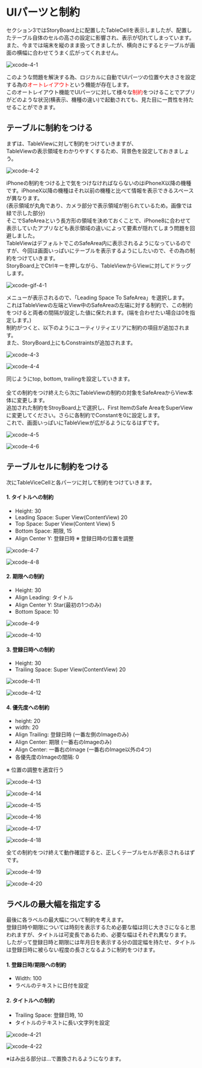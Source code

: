 # UIパーツと制約

セクション3ではStoryBoard上に配置したTableCellを表示しましたが、配置したテーブル自体のセルの高さの設定に影響され、表示が切れてしまっています。<br>
また、今までは端末を縦のまま扱ってきましたが、横向きにするとテーブルが画面の横幅に合わせてうまく広がってくれません。<br>

![xcode-4-1](./images/xcode-4-1.png)

このような問題を解決する為、ロジカルに自動でUIパーツの位置や大きさを設定する為の<font color="red">オートレイアウト</font>という機能が存在します。<br>
このオートレイアウト機能でUIパーツに対して様々な<font color="red">制約</font>をつけることでアプリがどのような状況(横表示、機種の違い)で起動されても、見た目に一貫性を持たせることができます。<br>

## テーブルに制約をつける

まずは、TableViewに対して制約をつけていきますが、<br>
TableViewの表示領域をわかりやすくするため、背景色を設定しておきましょう。<br>

![xcode-4-2](./images/xcode-4-2.png)

iPhoneの制約をつける上で気をつけなければならないのはiPhoneX以降の機種です。iPhoneX以降の機種はそれ以前の機種と比べて情報を表示できるスペースが異なります。<br>
(表示領域が丸角であり、カメラ部分で表示領域が削られているため。画像では緑で示した部分)<br>
そこでSafeAreaという長方形の領域を決めておくことで、iPhone8に合わせて表示していたアプリなども表示領域の違いによって要素が隠れてしまう問題を回避しました。<br>
TableViewはデフォルトでこのSafeArea内に表示されるようになっているのですが、今回は画面いっぱいにテーブルを表示するようにしたいので、その為の制約をつけていきます。<br>
StoryBoard上でCtrlキーを押しながら、TableViewからViewに対してドラッグします。<br>

![xcode-gif-4-1](./gifs/xcode-gif-4-1.gif)

メニューが表示されるので、「Leading Space To SafeArea」を選択します。<br>
これはTableViewの左端とView中のSafeAreaの左端に対する制約で、この制約をつけると両者の間隔が設定した値に保たれます。(端を合わせたい場合は0を指定します。)<br>
制約がつくと、以下のようにユーティリティエリアに制約の項目が追加されます。<br>
また、StoryBoard上にもConstraintsが追加されます。

![xcode-4-3](./images/xcode-4-3.png)

![xcode-4-4](./images/xcode-4-4.png)

同じようにtop, bottom, trailingを設定していきます。<br>
<br>
全ての制約をつけ終えたら次にTableViewの制約の対象をSafeAreaからView本体に変更します。<br>
追加された制約をStroyBoard上で選択し、First ItemのSafe AreaをSuperViewに変更してください。さらに各制約でConstantを0に設定します。<br>
これで、画面いっぱいにTableViewが広がるようになるはずです。<br>

![xcode-4-5](./images/xcode-4-5.png)

![xcode-4-6](./images/xcode-4-6.png)

## テーブルセルに制約をつける

次にTableViceCellと各パーツに対して制約をつけていきます。<br>

#### 1. タイトルへの制約

- Height: 30
- Leading Space: Super View(ContentView) 20
- Top Space: Super View(Content View) 5
- Bottom Space: 期限, 15
- Align Center Y: 登録日時 ※ 登録日時の位置を調整

<!-- TODO: 画像を要修正 --> 

![xcode-4-7](./images/xcode-4-7.png)

![xcode-4-8](./images/xcode-4-8.png)

#### 2. 期限への制約

- Height: 30
- Align Leading: タイトル
- Align Center Y: Star(最初の1つのみ)
- Bottom Space: 10

<!-- TODO: 画像を要修正 --> 

![xcode-4-9](./images/xcode-4-9.png)

![xcode-4-10](./images/xcode-4-10.png)

#### 3. 登録日時への制約

- Height: 30
- Trailing Space: Super View(ContentView) 20

![xcode-4-11](./images/xcode-4-11.png)

![xcode-4-12](./images/xcode-4-12.png)

#### 4. 優先度への制約

- height: 20
- width: 20
- Align Trailing: 登録日時 (一番左側のImageのみ)
- Align Center: 期限 (一番右のImageのみ)
- Align Center: 一番右のImage (一番右のImage以外の4つ)
- 各優先度のImageの間隔: 0

※ 位置の調整を適宜行う

![xcode-4-13](./images/xcode-4-13.png)

![xcode-4-14](./images/xcode-4-14.png)

![xcode-4-15](./images/xcode-4-15.png)

![xcode-4-16](./images/xcode-4-16.png)

![xcode-4-17](./images/xcode-4-17.png)

![xcode-4-18](./images/xcode-4-18.png)


全ての制約をつけ終えて動作確認すると、正しくテーブルセルが表示されるはずです。<br>

![xcode-4-19](./images/xcode-4-19.png)

![xcode-4-20](./images/xcode-4-20.png)

## ラベルの最大幅を指定する

最後に各ラベルの最大幅について制約を考えます。<br>
登録日時や期限については時刻を表示するため必要な幅は同じ大きさになると思われますが、タイトルは可変長であるため、必要な幅はそれぞれ異なります。<br>
したがって登録日時と期限には年月日を表示する分の固定幅を持たせ、タイトルは登録日時に被らない程度の長さとなるように制約をつけます。<br>

#### 1. 登録日時/期限への制約

- Width: 100
- ラベルのテキストに日付を設定

#### 2. タイトルへの制約

- Trailing Space: 登録日時, 10
- タイトルのテキストに長い文字列を設定

![xcode-4-21](./images/xcode-4-21.png)

![xcode-4-22](./images/xcode-4-22.png)

※はみ出る部分は...で置換されるようになります。<br>
